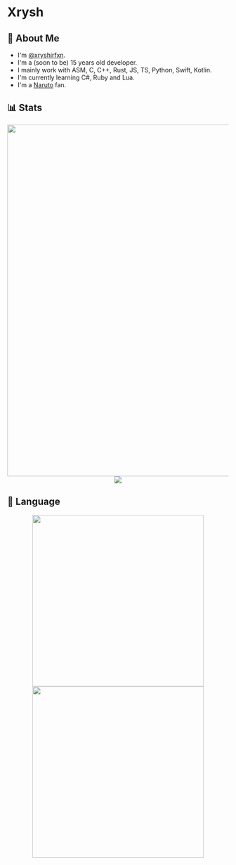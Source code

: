 # Xrysh

## 👋 About Me
* I'm [@xryshirfxn](https://github.com/xryshirfxn).
* I'm a (soon to be) 15 years old developer.
* I mainly work with ASM, C, C++, Rust, JS, TS, Python, Swift, Kotlin.
* I'm currently learning C#, Ruby and Lua.
* I'm a [Naruto](https://en.wikipedia.org/wiki/Naruto) fan.

## 📊 Stats

<div align="center">
    <img src="https://github-profile-summary-cards.vercel.app/api/cards/profile-details?username=xryshirfxn&theme=monokai" width="800" />
    <br />
    <img src="https://github-profile-summary-cards.vercel.app/api/cards/stats?username=xryshirfxn&theme=monokai" />
</div>

## 👀 Language

<div align="center">
    <img src="https://github-profile-summary-cards.vercel.app/api/cards/repos-per-language?username=xryshirfxn&theme=monokai" width="390" />
    <img src="https://github-profile-summary-cards.vercel.app/api/cards/most-commit-language?username=xryshirfxn&theme=monokai" width="390" />
</div>
